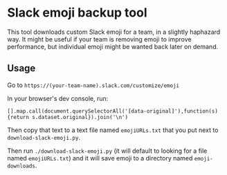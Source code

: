 
Slack emoji backup tool
=======================

This tool downloads custom Slack emoji for a team, in a slightly haphazard
way.  It might be useful if your team is removing emoji to improve
performance, but individual emoji might be wanted back later on demand.

Usage
-----

Go to `https://(your-team-name).slack.com/customize/emoji`

In your browser's dev console, run:

```
[].map.call(document.querySelectorAll('[data-original]'),function(s){return s.dataset.original}).join('\n')
```

Then copy that text to a text file named `emojiURLs.txt` that you put next to
`download-slack-emoji.py`.

Then run `./download-slack-emoji.py`
(it will default to looking for a file named `emojiURLs.txt`)
and it will save emoji to a directory named `emoji-downloads`.

